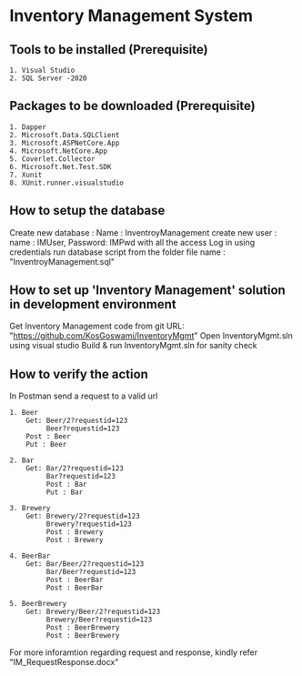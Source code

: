 # Inventory Management System
    
## Tools to be installed (Prerequisite)
    1. Visual Studio
    2. SQL Server -2020
    
## Packages to be downloaded (Prerequisite)
    1. Dapper
    2. Microsoft.Data.SQLClient
    3. Microsoft.ASPNetCore.App
    4. Microsoft.NetCore.App
    5. Coverlet.Collector
    6. Microsoft.Net.Test.SDK
    7. Xunit
    8. XUnit.runner.visualstudio

## How to setup the database 
Create new database : Name : InventroyManagement
create new user : name : IMUser, Password: IMPwd with all the access
Log in using credentials run database script from the folder file name : "InventroyManagement.sql"

## How to set up 'Inventory Management' solution in development environment
Get Inventory Management code from git URL: "https://github.com/KosGoswami/InventoryMgmt"
Open InventoryMgmt.sln using visual studio
Build & run InventoryMgmt.sln for sanity check

## How to verify the action
In Postman send a request to a valid url

    1. Beer
        Get: Beer/2?requestid=123
             Beer?requestid=123
        Post : Beer
        Put : Beer        
 
    2. Bar
        Get: Bar/2?requestid=123
             Bar?requestid=123
             Post : Bar
             Put : Bar

    3. Brewery
        Get: Brewery/2?requestid=123
             Brewery?requestid=123
             Post : Brewery
             Post : Brewery         

    4. BeerBar
        Get: Bar/Beer/2?requestid=123
             Bar/Beer?requestid=123
             Post : BeerBar
             Post : BeerBar

    5. BeerBrewery
        Get: Brewery/Beer/2?requestid=123
             Brewery/Beer?requestid=123         
             Post : BeerBrewery
             Post : BeerBrewery


For more inforamtion regarding request and response, kindly refer "IM_RequestResponse.docx"             
